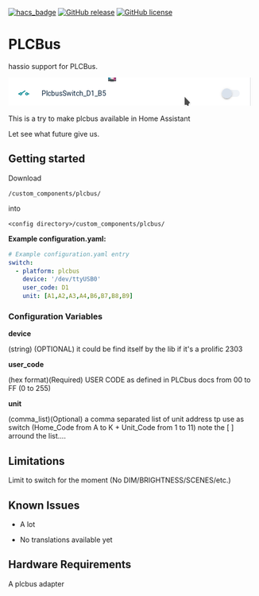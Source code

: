 [![hacs_badge](https://img.shields.io/badge/HACS-Default-green.svg)](https://github.com/custom-components/hacs)
[![GitHub release](https://img.shields.io/github/release/tikismoke/home-assistant-plcbus)](https://GitHub.com/tikismoke/home-assistant-plcbus/releases/)
[![GitHub license](https://img.shields.io/github/license/tikismoke/home-assistant-plcbus)](https://github.com/tikismoke/home-assistant-plcbus/blob/master/LICENSE)
# PLCBus

hassio support for PLCBus.

![ScreenShot](plcbusswitch.png)

This is a try to make plcbus available in Home Assistant

Let see what future give us.
## Getting started

Download
```
/custom_components/plcbus/
```
into
```
<config directory>/custom_components/plcbus/
```
**Example configuration.yaml:**

```yaml
# Example configuration.yaml entry
switch:
  - platform: plcbus
    device: '/dev/ttyUSB0'
    user_code: D1
    unit: [A1,A2,A3,A4,B6,B7,B8,B9]
```
### Configuration Variables

**device**

  (string) (OPTIONAL) it could be find itself by the lib if it's a prolific 2303

**user_code**

  (hex format)(Required) USER CODE as defined in PLCbus docs from 00 to FF (0 to 255)

**unit**

  (comma_list)(Optional) a comma separated list of unit address tp use as switch (Home_Code from A to K + Unit_Code from 1 to 11)
  note the [ ] arround the list....

## Limitations

Limit to switch for the moment (No DIM/BRIGHTNESS/SCENES/etc.)

## Known Issues

* A lot

* No translations available yet


## Hardware Requirements

A plcbus adapter
